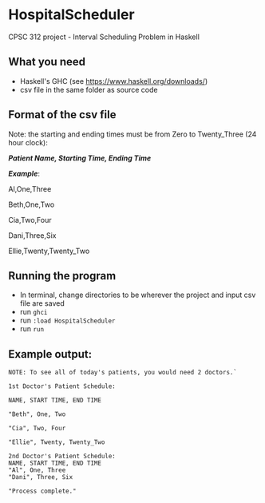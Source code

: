 # HospitalScheduler
CPSC 312 project - Interval Scheduling Problem in Haskell

## What you need
- Haskell's GHC (see https://www.haskell.org/downloads/)
- csv file in the same folder as source code

## Format of the csv file
Note: the starting and ending times must be from Zero to Twenty_Three (24 hour clock): 

***Patient Name, Starting Time, Ending Time***

***Example***:

Al,One,Three

Beth,One,Two

Cia,Two,Four

Dani,Three,Six

Ellie,Twenty,Twenty_Two

## Running the program
- In terminal, change directories to be wherever the project and input csv file are saved
- run `ghci`
- run `:load HospitalScheduler`
- run `run`

## Example output:
```
NOTE: To see all of today's patients, you would need 2 doctors.`

1st Doctor's Patient Schedule:

NAME, START TIME, END TIME

"Beth", One, Two

"Cia", Two, Four

"Ellie", Twenty, Twenty_Two

2nd Doctor's Patient Schedule:
NAME, START TIME, END TIME
"Al", One, Three
"Dani", Three, Six

"Process complete."
```
